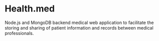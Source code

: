# Health.med
Node.js and MongoDB backend medical web application to facilitate the storing and sharing of patient information and records between medical professionals.
